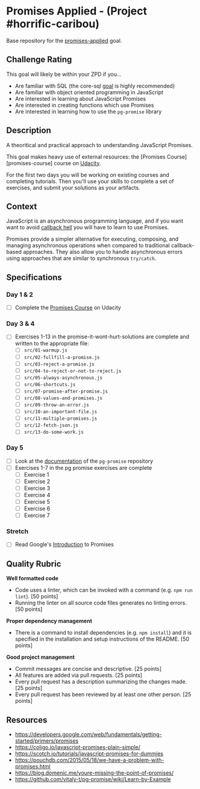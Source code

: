 # Promises Applied - (Project #horrific-caribou)

Base repository for the [promises-applied](https://github.com/GuildCrafts/web-development-js/issues/186) goal.

## Challenge Rating

This goal will likely be within your ZPD if you...

- Are familiar with SQL (the core-sql [goal](https://github.com/GuildCrafts/web-development-js/issues/178) is highly recommended)
- Are familiar with object oriented programming in JavaScript
- Are interested in learning about JavaScript Promises
- Are interested in creating functions which use Promises
- Are interested in learning how to use the `pg-promise` library

## Description

A theoritical and practical approach to understanding JavaScript Promises.

This goal makes heavy use of external resources: the [Promises Course][promises-course] course on [Udacity](https://www.udacity.com/).

For the first two days you will be working on existing courses and completing tutorials. Then you'll use your skills to complete a set of exercises, and submit your solutions as your artifacts.

## Context

JavaScript is an asynchronous programming language, and if you want want to avoid [callback hell](http://callbackhell.com/) you will have to learn to use Promises.

Promises provide a simpler alternative for executing, composing, and managing asynchronous operations when compared to traditional callback-based approaches. They also allow you to handle asynchronous errors using approaches that are similar to synchronous `try/catch`.

## Specifications

### Day 1 & 2
- [ ] Complete the [Promises Course](https://www.udacity.com/course/javascript-promises--ud898) on Udacity

### Day 3 & 4
- [ ] Exercises 1-13 in the promise-it-wont-hurt-solutions are complete and written to the appropriate file:
  - [ ] `src/01-warmup.js`
  - [ ] `src/02-fullfill-a-promise.js`
  - [ ] `src/03-reject-a-promise.js`
  - [ ] `src/04-to-reject-or-not-to-reject.js`
  - [ ] `src/05-always-asynchronous.js`
  - [ ] `src/06-shortcuts.js`
  - [ ] `src/07-promise-after-promise.js`
  - [ ] `src/08-values-and-promises.js`
  - [ ] `src/09-throw-an-error.js`
  - [ ] `src/10-an-important-file.js`
  - [ ] `src/11-multiple-promises.js`
  - [ ] `src/12-fetch-json.js`
  - [ ] `src/13-do-some-work.js`

### Day 5
- [ ] Look at the [documentation](https://github.com/vitaly-t/pg-promise/wiki/Learn-by-Example) of the `pg-promise` repository
- [ ] Exercises 1-7 in the pg promise exercises are complete
  - [ ] Exercise 1
  - [ ] Exercise 2
  - [ ] Exercise 3
  - [ ] Exercise 4
  - [ ] Exercise 5
  - [ ] Exercise 6
  - [ ] Exercise 7

### Stretch
- [ ] Read Google's [Introduction](https://developers.google.com/web/fundamentals/getting-started/primers/promises) to Promises

## Quality Rubric
**Well formatted code**
- Code uses a linter, which can be invoked with a command (e.g. `npm run lint`). [50 points]
- Running the linter on all source code files generates no linting errors. [50 points]

**Proper dependency management**
- There is a command to install dependencies (e.g. `npm install`) and it is specified in the installation and setup instructions of the README. [50 points]

**Good project management**
- Commit messages are concise and descriptive. [25 points]
- All features are added via pull requests. [25 points]
- Every pull request has a description summarizing the changes made. [25 points]
- Every pull request has been reviewed by at least one other person. [25 points]

## Resources
- https://developers.google.com/web/fundamentals/getting-started/primers/promises
- https://coligo.io/javascript-promises-plain-simple/
- https://scotch.io/tutorials/javascript-promises-for-dummies
- https://pouchdb.com/2015/05/18/we-have-a-problem-with-promises.html
- https://blog.domenic.me/youre-missing-the-point-of-promises/
- https://github.com/vitaly-t/pg-promise/wiki/Learn-by-Example



